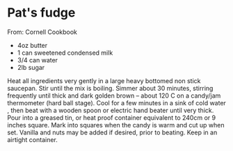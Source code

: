 # Pat's fudge
From: Cornell Cookbook

* 4oz butter
* 1 can sweetened condensed milk
* 3/4 can water
* 2lb sugar

Heat all ingredients very gently in a large heavy bottomed non stick saucepan. 
Stir until the mix is boiling. Simmer about 30 minutes, stirring frequently until thick and dark golden brown – about 120 C on a candy/jam thermometer (hard ball stage). 
Cool for a few minutes in a sink of cold water , then beat with a wooden spoon or electric hand beater until very thick. Pour into a greased tin, or heat proof container equivalent to 240cm or 9 inches square. Mark into squares when the candy is warm and cut up when set.
Vanilla and nuts may be added if desired, prior to beating.
Keep in an airtight container.

